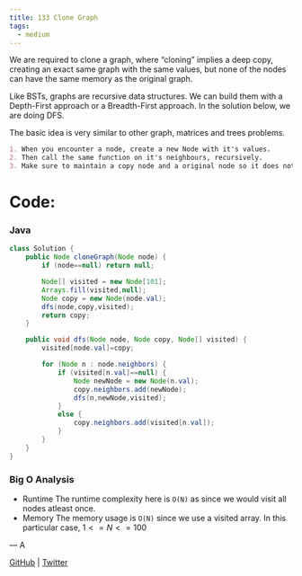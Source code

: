 ```yaml
---
title: 133 Clone Graph
tags:
  - medium
---
```


We are required to clone a graph, where “cloning” implies a deep copy, creating an exact same graph with the same values, but none of the nodes can have the same memory as the original graph.

Like BSTs, graphs are recursive data structures. We can build them with a Depth-First approach or a Breadth-First approach. In the solution below, we are doing DFS.

The basic idea is very similar to other graph, matrices and trees problems.

```markdown
1. When you encounter a node, create a new Node with it's values.
2. Then call the same function on it's neighbours, recursively.
3. Make sure to maintain a copy node and a original node so it does not get mixed up.
```

# Code:

### Java

```java
class Solution {
    public Node cloneGraph(Node node) {
        if (node==null) return null;

        Node[] visited = new Node[101];
        Arrays.fill(visited,null);
        Node copy = new Node(node.val);
        dfs(node,copy,visited);
        return copy;
    }

    public void dfs(Node node, Node copy, Node[] visited) {
        visited[node.val]=copy;

        for (Node n : node.neighbors) {
            if (visited[n.val]==null) {
                Node newNode = new Node(n.val);
                copy.neighbors.add(newNode);
                dfs(n,newNode,visited);
            }
            else {
                copy.neighbors.add(visited[n.val]);
            }
        }
    }
}
```

### Big O Analysis

- Runtime
  The runtime complexity here is `O(N)` as since we would visit all nodes atleast once.
- Memory
  The memory usage is `O(N)` since we use a visited array. In this particular case, $1 <= N <= 100$

— A

[GitHub](https://github.com/athkdev) | [Twitter](https://twitter.com/athkdev)
